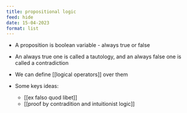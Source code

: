 ```yaml
---
title: propositional logic
feed: hide
date: 15-04-2023
format: list
---
```



- A proposition is boolean variable - always true or false
- An always true one is called a tautology, and an always false one is called a contradiction
- We can define [[logical operators]] over them

- Some keys ideas: 
	- [[ex falso quod libet]]
	- [[proof by contradition and intuitionist logic]]